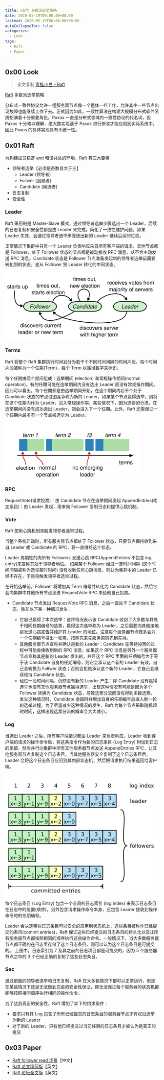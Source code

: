```yaml
---
title: Raft 多数派选举策略
date: 2020-05-19T00:00:00+08:00
lastmod: 2020-05-19T00:00:00+08:00
autoCollapseToc: false
categories: 
  - Look
tags:
  - Raft
  - Paper
---
```

## 0x00 Look

> 全文复制 [青蛙小白 - Raft](https://blog.frognew.com/2016/01/raft-comprehension.html)

[Raft](https://raft.github.io/) 多数派选举策略

分布式一致性协议允许一组服务器节点像一个整体一样工作，允许其中一些节点出现故障也能继续工作下去。正式因为如此，一致性算法在构建大规模分布式软件系统扮演着十分重要角色。Paxos 一直是分布式领域内一致性协议的代名词，但 Paxos 十分难以理解，绝大数实现基于 Paxos 进行修改才能应用到实际系统中，因此 Paxos 的具体实现具有不统一性。

## 0x01 Raft

为构建成员稳定 and 和谐共处的环境，Raft 有三大要素

- 领导者选举【必须是奇数且大于三】
  - Leader (领导者)
  - Follwer (追随者)
  - Candidate (候选者)
- 日志复制
- 安全性

### Leader

Raft 采用的是 Master-Slave 模式，通过领导者选举步骤选出一个 Leader，后续的日志复制和安全性都是由 Leader 来完成，简化了一致性维护问题。如果 Leader 失效，会通过领导者选举步骤选出新的 Leader 继续后续的过程。

正常情况下集群中只有一个 Leader 负责响应来自所有客户端的请求，其他节点都是 Follower，处于 Follower 状态的节点都是被动接收 RPC 消息，从不会主动发送 RPC 消息。Candidate 状态是 Follower 节点准备发起新的领导者选举前需要转化到的状态，是从 Follower 到 Leader 转化的中间状态。

![raft leader vote](./raft-server-states.png)

### Terms

Raft 将整个 Raft 集群执行时间划分为若干个不同时间间隔的时间片段，每个时间片段被称为一个任期(Term)，每个 Term 以递增数字来标识。

每个任期由两个期间组成：选举期间 (election) 和常规操作期间(normal operation)。有的任期可能在选举期间内没有选出 Leader 而没有常规操作期间。 因此可以看出，每个任期都是由选举期间开始，在这个期间内若干个处于 Candidate 状态的节点试图竞争称为新的 Leader，如果某个节点赢得选举，则将在这个任期内作为 Leader，进入常规操作期。某些情况下，因为选票的分流，在选举期间内没有成功选出 Leader，则会进入下一个任期。此外，Raft 还需保证一个任期内最多有一个节点被选举为 Leader。

![raft terms](./raft-terms.png)

### RPC

RequestVote(请求投票)：由 Candidate 节点在选举期间发起
AppendEntries(附加条目)：由 Leader 发起，用来向 Follower 复制日志和提供心跳机制。

### Vote

Raft 使用心跳机制来触发领导者选举过程。

当整个系统启动时，所有服务器节点都处于 Follower 状态，只要节点保持收到来自 Leader 或 Candidate 的 RPC，将一直维持这个状态。

Leader 周期性的向所有 Followers 发送心跳 RPC(AppendEntries 不包含 log entry)来宣称其处于领导者地位。 如果某个 Follower 经过一定时间间隔 (这个时间间隔被称为选举超时时间) 没有收到任何心跳消息，则认为集群中的 Leader 已经不存在，于是将触发领导者选举过程。

在开始选举前，Follower 将增加其 Term 编号并转化为 Candidate 状态，然后它会向集群中其他所有节点发送 RequestVote RPC 来给他自己投票。

- Candidate 节点发出 RequestVote RPC 消息，之后一直处于 Candidate 状态，除非以下某一种情况发生：

  - 它自己赢得了本次选举：这种情况表示该 Candidate 收到了大多数与其处于相同任期编号的选票，赢得这次选举称为 Leader，之后需要向其他接地那发送心跳宣告并维护其 Leader 的地位。注意每个服务器节点做多会对一个任期编号投出一张票，按照先来先服务原则先到先得。
  - 其他服务器节点宣称并确认是新的 Leader：Candidate 在等待投票的过程中可能会接收到新的 RPC 消息，如果这个 RPC 消息是另外一个服务器节点宣称其是新的 Leader 发出的，并且这个 RPC 里面的任期编号大于等于该 Candidate 自身的任期编号，则它会承认这个新的 Leader 有效，自己会转换为 Follwer 状态；否则会拒绝承认这个新的 Leader，它自己会继续维持 Candidate 状态。
  - 经过一段时间间隔，仍然没有新的 Leader 产生：即 Candidate 没有赢得选举也没有其他服务器节点赢得选举，出现这种情况有可能是因为多个 Follower 转换为 Candidate 状态，导致选票分流而没有得到多数选票。发生这种情况时，Candidate 会超时并增加自身的任期编号后进入新一轮的选举过程。为了尽量减少这种情况的发生，Raft 为每个节点采取随机超时时间，这样出现选票分流的概率会大大减小。

### Log

当选出 Leader 之后，所有客户端请求都由 Leader 来负责响应。Leader 收到客户端的请求的操作命令后，将这条指令作为新的日志条目 (Log Entry) 附加到日志的尾部，然后并行向集群中所有其他服务器节点发送 AppendEntries RPC，让其他服务器节点复制这个日志条目。当其他服务器安全复制了这个日志条目后，Leader 会将这个日志条目应用到其内部状态机，然后把请求执行结果返回给客户端。

![followers-log](followers-log.png)

每个日志条目 (Log Entry) 包含一个全局的日志索引 (log index) 来表示日志条目在日志中的位置(顺序)，另外包含请求操作命令本身，还包含 Leader 接收到操作命令时的任期编号。

Leader 会决定哪些日志条目可以安全的应用到状态机上，这些条目被称作已经提交的条目(commit entries)，Raft 保证这些已经提交的日志条目的持久化以及让所有服务器节点都按照相同的顺序执行这些操作命令。一般情况下，当大多数服务器节点都正确的在日志里存储了这个日志条目，则可以认为这个日志条目是可提交的。 上图中，日志索引为 7 及其之前的日志项目都是可提交的，因为 5 个服务器节点之中的 3 个已经正确的复制了这些日志条目。

### Sec

通过前面的领导者选举和日志复制，Raft 在大多数情况下都可以正常运行，但是在某些情况下还是无法做到完全的安全性保证，即无法保证每个服务器的状态机都能够按照相同顺序执行相同的操作命令。

为了达到真正的安全性，Raft 增加了如下的约束条件：

- 要求只有其 Log 包含了所有已经提交的日志条目的服务器节点才有权没选举为新的 Leader
- 对于新的 Leader，只有他已经提交过当前任期的日志条目才被认为是真正的提交

## 0x03 Paper

- [Raft follower read 场景](raft-follwer-read.pdf)【中文】
- [Raft 论文精简版](./raft.pdf)【英文】
- [Raft 论坛全文版](./raft-full-text.pdf)【英文】

